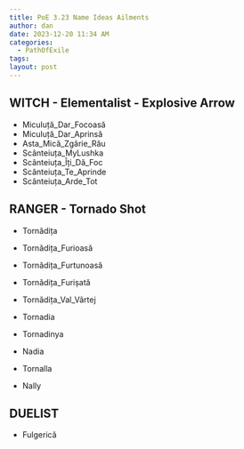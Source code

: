 ```yaml
---
title: PoE 3.23 Name Ideas Ailments
author: dan
date: 2023-12-20 11:34 AM
categories:
  - PathOfExile
tags: 
layout: post
---
```

## WITCH - Elementalist - Explosive Arrow
- Miculuță_Dar_Focoasă
- Miculuță_Dar_Aprinsă
- Asta_Mică_Zgârie_Rău
- Scânteiuța_MyLushka
- Scânteiuța_Îți_Dă_Foc
- Scânteiuța_Te_Aprinde
- Scânteiuța_Arde_Tot

## RANGER - Tornado Shot
- Tornădița
- Tornădița_Furioasă
- Tornădița_Furtunoasă
- Tornădița_Furișată
- Tornădița_Val_Vârtej

- Tornadia
- Tornadinya
- Nadia
- Tornalla 
- Nally

## DUELIST
- Fulgerică

